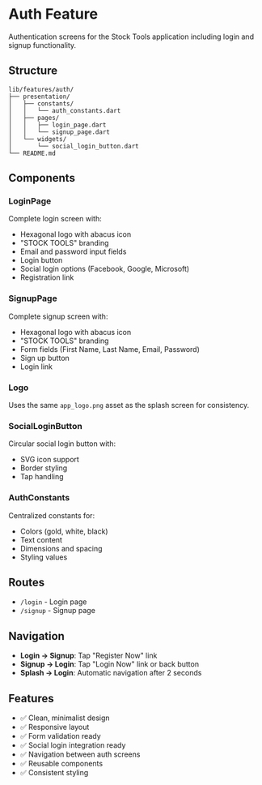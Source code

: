 # Auth Feature

Authentication screens for the Stock Tools application including login and signup functionality.

## Structure

```
lib/features/auth/
├── presentation/
│   ├── constants/
│   │   └── auth_constants.dart
│   ├── pages/
│   │   ├── login_page.dart
│   │   └── signup_page.dart
│   └── widgets/
│       └── social_login_button.dart
└── README.md
```

## Components

### LoginPage
Complete login screen with:
- Hexagonal logo with abacus icon
- "STOCK TOOLS" branding
- Email and password input fields
- Login button
- Social login options (Facebook, Google, Microsoft)
- Registration link

### SignupPage
Complete signup screen with:
- Hexagonal logo with abacus icon
- "STOCK TOOLS" branding
- Form fields (First Name, Last Name, Email, Password)
- Sign up button
- Login link

### Logo
Uses the same `app_logo.png` asset as the splash screen for consistency.

### SocialLoginButton
Circular social login button with:
- SVG icon support
- Border styling
- Tap handling

### AuthConstants
Centralized constants for:
- Colors (gold, white, black)
- Text content
- Dimensions and spacing
- Styling values

## Routes

- `/login` - Login page
- `/signup` - Signup page

## Navigation

- **Login → Signup**: Tap "Register Now" link
- **Signup → Login**: Tap "Login Now" link or back button
- **Splash → Login**: Automatic navigation after 2 seconds

## Features

- ✅ Clean, minimalist design
- ✅ Responsive layout
- ✅ Form validation ready
- ✅ Social login integration ready
- ✅ Navigation between auth screens
- ✅ Reusable components
- ✅ Consistent styling 